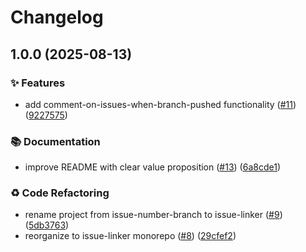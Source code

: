 # Changelog

## 1.0.0 (2025-08-13)


### ✨ Features

* add comment-on-issues-when-branch-pushed functionality ([#11](https://github.com/sugurutakahashi-1234/issue-linker/issues/11)) ([9227575](https://github.com/sugurutakahashi-1234/issue-linker/commit/9227575838570f3439efef443aeb550eca29e69f))


### 📚 Documentation

* improve README with clear value proposition ([#13](https://github.com/sugurutakahashi-1234/issue-linker/issues/13)) ([6a8cde1](https://github.com/sugurutakahashi-1234/issue-linker/commit/6a8cde1f1e207dfcf5ab0e4ea6dc0b64a47a803b))


### ♻️ Code Refactoring

* rename project from issue-number-branch to issue-linker ([#9](https://github.com/sugurutakahashi-1234/issue-linker/issues/9)) ([5db3763](https://github.com/sugurutakahashi-1234/issue-linker/commit/5db3763cff3e6cc1e88dfa1b7744de6e6546cf44))
* reorganize to issue-linker monorepo ([#8](https://github.com/sugurutakahashi-1234/issue-linker/issues/8)) ([29cfef2](https://github.com/sugurutakahashi-1234/issue-linker/commit/29cfef289ee14254366bebe227075a1f91d21388))
